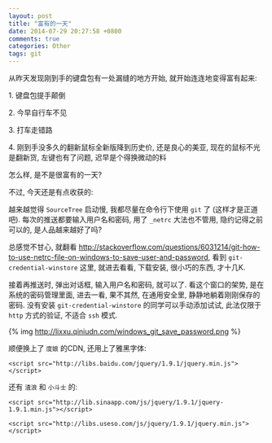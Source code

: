 ```yaml
---
layout: post
title: "富有的一天"
date: 2014-07-29 20:27:58 +0800
comments: true
categories: Other
tags: git
---
```

从昨天发现刚到手的键盘包有一处漏缝的地方开始, 就开始连连地变得富有起来:

1\. 键盘包提手颠倒

2\. 今早自行车不见

3\. 打车走错路

4\. 刚到手没多久的翻新鼠标全新版降到历史价, 还是良心的美亚, 现在的鼠标不光是翻新货, 左键也有了问题, 迟早是个得换微动的料

怎么样, 是不是很富有的一天?

不过, 今天还是有点收获的:
<!--more-->
越来越觉得 `SourceTree` 启动慢, 我都尽量在命令行下使用 `git` 了 (这样才是正道吧).
每次的推送都要输入用户名和密码, 用了 `_netrc` 大法也不管用, 隐约记得之前可以的, 是人品越来越好了吗? 

总感觉不甘心, 就翻看 http://stackoverflow.com/questions/6031214/git-how-to-use-netrc-file-on-windows-to-save-user-and-password, 看到 `git-credential-winstore` 这里, 就进去看看, 下载安装, 很小巧的东西, 才十几K.

接着再推送时, 弹出对话框, 输入用户名和密码, 就可以了. 看这个窗口的架势, 是在系统的密码管理里面, 进去一看, 果不其然, 在通用安全里, 静静地躺着刚刚保存的密码.
没有安装 `git-credential-winstore` 的同学可以手动添加试试, 此法仅限于 `http` 方式的验证, 不适合 `ssh` 模式.

{% img http://lixxu.qiniudn.com/windows_git_save_password.png %}

顺便换上了 `度娘` 的CDN, 还用上了雅黑字体:
```
<script src="http://libs.baidu.com/jquery/1.9.1/jquery.min.js"></script>
```

还有 `渣浪` 和 `小斗士` 的:
```
<script src="http://lib.sinaapp.com/js/jquery/1.9.1/jquery-1.9.1.min.js"></script>

<script src="http://libs.useso.com/js/jquery/1.9.1/jquery.min.js"></script>
```

<!--more-->
